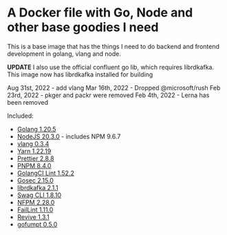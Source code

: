 # A Docker file with Go, Node and other base goodies I need

This is a base image that has the things I need to do backend and frontend development in golang, vlang and node.

**UPDATE** I also use the official confluent go lib, which requires librdkafka. This image now has librdkafka installed for building

Aug 31st, 2022 - add vlang
Mar 16th, 2022 - Dropped @microsoft/rush
Feb 23rd, 2022 - pkger and packr were removed
Feb 4th, 2022 - Lerna has been removed

Included:

- [Golang 1.20.5](https://golang.org/dl/)
- [NodeJS 20.3.0](https://nodejs.org/en/download/current/) - includes NPM 9.6.7
- [vlang 0.3.4](https://vlang.io/)
- [Yarn 1.22.19](https://www.npmjs.com/package/yarn)
- [Prettier 2.8.8](https://www.npmjs.com/package/prettier)
- [PNPM 8.4.0](https://www.npmjs.com/package/pnpm)
- [GolangCI Lint 1.52.2](https://github.com/golangci/golangci-lint)
- [Gosec 2.15.0](https://github.com/securego/gosec)
- [librdkafka 2.1.1](https://github.com/edenhill/librdkafka)
- [Swag CLI 1.8.10](https://github.com/swaggo/swag)
- [NFPM 2.28.0](https://github.com/goreleaser/nfpm)
- [FailLint 1.11.0](https://github.com/fatih/faillint)
- [Revive 1.3.1](https://github.com/mgechev/revive)
- [gofumpt 0.5.0](https://github.com/mvdan/gofumpt)
